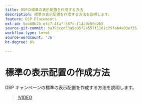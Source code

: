 ```yaml
---
title: DSPの標準の表示配置を作成する方法
description: 標準の表示配置を作成する方法を説明します。
feature: DSP Placements
exl-id: 5eb60b2b-e3c7-4faf-887c-f14a9c50d2b5
source-git-commit: ba393ccd33a5e05f2e557f1161c29fab4a03ef35
workflow-type: tm+mt
source-wordcount: '36'
ht-degree: 0%

---
```


# 標準の表示配置の作成方法

DSP キャンペーンの標準の表示配置を作成する方法を説明します。

>[!VIDEO](https://video.tv.adobe.com/v/340454)
